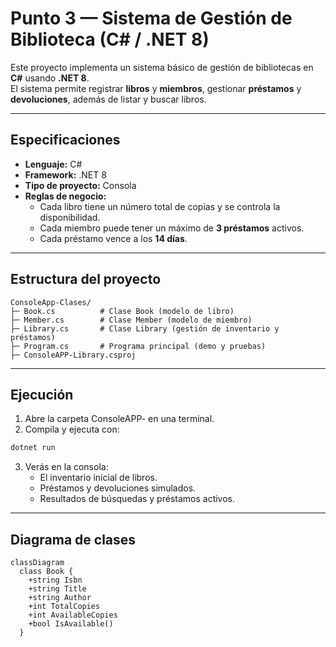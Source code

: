 # Punto 3 — Sistema de Gestión de Biblioteca (C# / .NET 8)

Este proyecto implementa un sistema básico de gestión de bibliotecas en **C#** usando **.NET 8**.  
El sistema permite registrar **libros** y **miembros**, gestionar **préstamos** y **devoluciones**, además de listar y buscar libros.

---

## Especificaciones
- **Lenguaje:** C#  
- **Framework:** .NET 8  
- **Tipo de proyecto:** Consola  
- **Reglas de negocio:**  
  - Cada libro tiene un número total de copias y se controla la disponibilidad.  
  - Cada miembro puede tener un máximo de **3 préstamos** activos.  
  - Cada préstamo vence a los **14 días**.  

---

## Estructura del proyecto

```text
ConsoleApp-Clases/
├─ Book.cs          # Clase Book (modelo de libro)
├─ Member.cs        # Clase Member (modelo de miembro)
├─ Library.cs       # Clase Library (gestión de inventario y préstamos)
├─ Program.cs       # Programa principal (demo y pruebas)
├─ ConsoleAPP-Library.csproj
```

---

## Ejecución

1. Abre la carpeta ConsoleAPP- en una terminal.
2. Compila y ejecuta con:

```bash
dotnet run
```
3. Verás en la consola:
    - El inventario inicial de libros.
    - Préstamos y devoluciones simulados.
    - Resultados de búsquedas y préstamos activos.

---

## Diagrama de clases

```mermaid
classDiagram
  class Book {
    +string Isbn
    +string Title
    +string Author
    +int TotalCopies
    +int AvailableCopies
    +bool IsAvailable()
  }

```